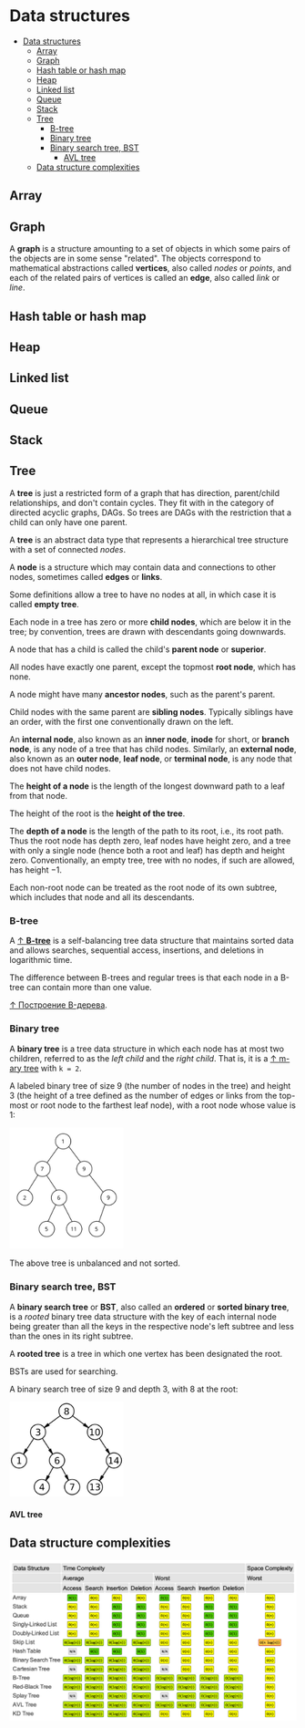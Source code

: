 # Data structures

- [Data structures](#data-structures)
  - [Array](#array)
  - [Graph](#graph)
  - [Hash table or hash map](#hash-table-or-hash-map)
  - [Heap](#heap)
  - [Linked list](#linked-list)
  - [Queue](#queue)
  - [Stack](#stack)
  - [Tree](#tree)
    - [B-tree](#b-tree)
    - [Binary tree](#binary-tree)
    - [Binary search tree, BST](#binary-search-tree-bst)
      - [AVL tree](#avl-tree)
  - [Data structure complexities](#data-structure-complexities)

## Array

## Graph

A **graph** is a structure amounting to a set of objects in which some pairs of the objects are in some sense "related". The objects correspond to mathematical abstractions called **vertices**, also called _nodes_ or _points_, and each of the related pairs of vertices is called an **edge**, also called _link_ or _line_.

## Hash table or hash map

## Heap

## Linked list

## Queue

## Stack

## Tree

A **tree** is just a restricted form of a graph that has direction, parent/child relationships, and don't contain cycles. They fit with in the category of directed acyclic graphs, DAGs. So trees are DAGs with the restriction that a child can only have one parent.

A **tree** is an abstract data type that represents a hierarchical tree structure with a set of connected _nodes_.

A **node** is a structure which may contain data and connections to other nodes, sometimes called **edges** or **links**.

Some definitions allow a tree to have no nodes at all, in which case it is called **empty tree**.

Each node in a tree has zero or more **child nodes**, which are below it in the tree; by convention, trees are drawn with descendants going downwards.

A node that has a child is called the child's **parent node** or **superior**.

All nodes have exactly one parent, except the topmost **root node**, which has none.

A node might have many **ancestor nodes**, such as the parent's parent.

Child nodes with the same parent are **sibling nodes**. Typically siblings have an order, with the first one conventionally drawn on the left.

An **internal node**, also known as an **inner node**, **inode** for short, or **branch node**, is any node of a tree that has child nodes. Similarly, an **external node**, also known as an **outer node**, **leaf node**, or **terminal node**, is any node that does not have child nodes.

The **height of a node** is the length of the longest downward path to a leaf from that node.

The height of the root is the **height of the tree**.

The **depth of a node** is the length of the path to its root, i.e., its root path. Thus the root node has depth zero, leaf nodes have height zero, and a tree with only a single node (hence both a root and leaf) has depth and height zero. Conventionally, an empty tree, tree with no nodes, if such are allowed, has height −1.

Each non-root node can be treated as the root node of its own subtree, which includes that node and all its descendants.

### B-tree

A [↑ **B-tree**](https://en.wikipedia.org/wiki/B-tree) is a self-balancing tree data structure that maintains sorted data and allows searches, sequential access, insertions, and deletions in logarithmic time.

The difference between B-trees and regular trees is that each node in a B-tree can contain more than one value.

[↑ Построение B-дерева](https://www.youtube.com/watch?v=WXXetwePSRk).

### Binary tree

A **binary tree** is a tree data structure in which each node has at most two children, referred to as the _left child_ and the _right child_. That is, it is a [↑ m-ary tree](https://en.wikipedia.org/wiki/M-ary_tree) with `k = 2`.

A labeled binary tree of size 9 (the number of nodes in the tree) and height 3 (the height of a tree defined as the number of edges or links from the top-most or root node to the farthest leaf node), with a root node whose value is 1:

<img src="binary-tree.svg" width="200px" alt="Binary tree"/>

The above tree is unbalanced and not sorted.

### Binary search tree, BST

A **binary search tree** or **BST**, also called an **ordered** or **sorted binary tree**, is a _rooted_ binary tree data structure with the key of each internal node being greater than all the keys in the respective node's left subtree and less than the ones in its right subtree.

A **rooted tree** is a tree in which one vertex has been designated the root.

BSTs are used for searching.

A binary search tree of size 9 and depth 3, with 8 at the root:

<img src="binary-search-tree.png" width="200px" alt="Binary search tree"/>

#### AVL tree

## Data structure complexities

<img src="data-structure-complexities.png" width="850px" alt="Data structure complexities table">
